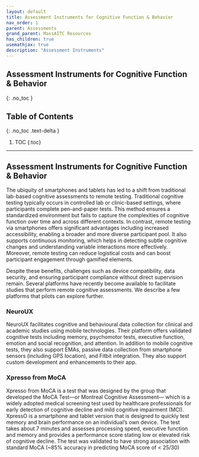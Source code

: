 ```yaml
---
layout: default
title: Assessment Instruments for Cognitive Function & Behavior
nav_order: 1
parent: Assessments
grand_parent: MassAITC Resources
has_children: true
usemathjax: true
description: "Assessment Instruments"
---
```

## Assessment Instruments for Cognitive Function & Behavior
{: .no_toc }

## Table of Contents
{: .no_toc .text-delta }

1. TOC
{:toc}
---

## Assessment Instruments for Cognitive Function & Behavior

The ubiquity of smartphones and tablets has led to a shift from traditional lab-based cognitive assessments to remote testing. Traditional cognitive testing typically occurs in controlled lab or clinic-based settings, where participants complete pen-and-paper tests. This method ensures a standardized environment but fails to capture the complexities of cognitive function over time and across different contexts. In contrast, remote testing via smartphones offers significant advantages including increased accessibility, enabling a broader and more diverse participant pool. It also supports continuous monitoring, which helps in detecting subtle cognitive changes and understanding variable interactions more effectively. Moreover, remote testing can reduce logistical costs and can boost participant engagement through gamified elements. 

Despite these benefits, challenges such as device compatibility, data security, and ensuring participant compliance without direct supervision remain. Several platforms have recently become available to facilitate studies that perform remote cognitive assessments. We describe a few platforms that pilots can explore further.

### NeuroUX

NeuroUX facilitates cognitive and behavioural data collection for clinical and academic studies using mobile technologies. Their platform offers validated cognitive tests including memory, psychomotor tests, executive function, emotion and social recognition, and attention. In addition to mobile cognitive tests, they also support EMAs, passive data collection from smartphone sensors (including GPS location), and Fitbit integration. They also support custom development and enhancements to their app.

### Xpresso from MoCA

Xpresso from MoCA is a test that was designed by the group that developed the MoCA Test—or Montreal Cognitive Assessment— which is a widely adopted medical screening test used by healthcare professionals for early detection of cognitive decline and mild cognitive impairment (MCI). XpressO is a smartphone and tablet version that is designed to quickly test memory and brain performance on an individual’s own device. The test takes about 7 minutes and assesses processing speed, executive function and memory and provides a performance score stating low or elevated risk of cognitive decline. The test was validated to have strong association with standard MoCA (~85\% accuracy in predicting MoCA score of < 25/30)


